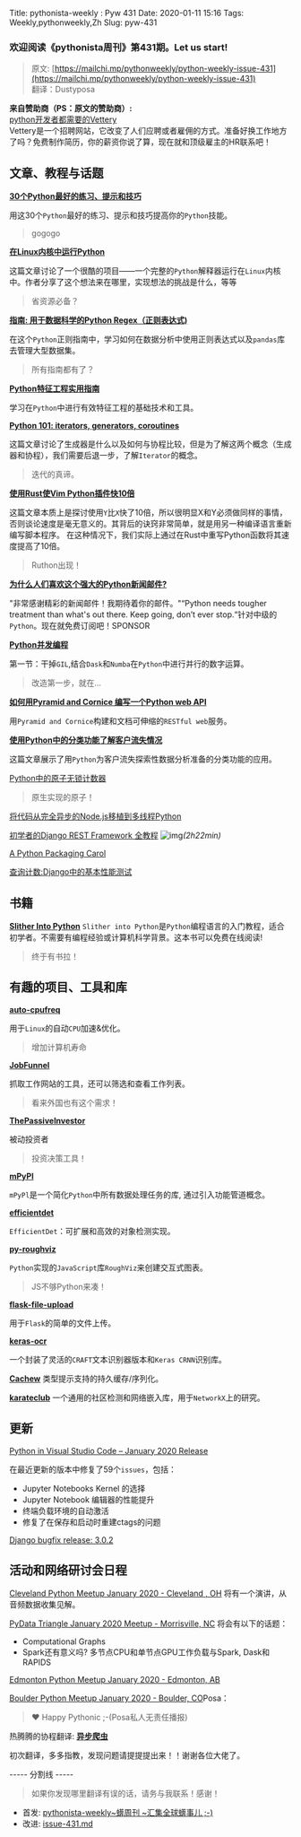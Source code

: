 Title: pythonista-weekly : Pyw 431
Date: 2020-01-11 15:16
Tags: Weekly,pythonweekly,Zh 
Slug: pyw-431

### 欢迎阅读《pythonista周刊》第431期。Let us start!


>原文: [https://mailchi.mp/pythonweekly/python-weekly-issue-431](https://mailchi.mp/pythonweekly/python-weekly-issue-431)  
>翻译：Dustyposa

**来自赞助商（PS：原文的赞助商）:**  
[python开发者都需要的Vettery](https://www.vettery.com/tech?utm_source=newsletter&utm_medium=pythonweekly&utm_term=tech&utm_content=grouped&utm_campaign=ad-77579)  
Vettery是一个招聘网站，它改变了人们应聘或者雇佣的方式。准备好换工作地方了吗？免费制作简历，你的薪资你说了算，现在就和顶级雇主的HR联系吧！


## 文章、教程与话题
**[30个Python最好的练习、提示和技巧](https://t.co/zGlFseuoLG)** 

用这30个`Python`最好的练习、提示和技巧提高你的`Python`技能。

> gogogo

**[在Linux内核中运行Python](https://t.co/rJvjoUo4pf)**

这篇文章讨论了一个很酷的项目——一个完整的`Python`解释器运行在`Linux`内核中。作者分享了这个想法来在哪里，实现想法的挑战是什么，等等

> 省资源必备？



**[指南: 用于数据科学的Python Regex（正则表达式)](https://www.dataquest.io/blog/regular-expressions-data-scientists/)**

在这个`Python`正则指南中，学习如何在数据分析中使用正则表达式以及`pandas`库去管理大型数据集。

> 所有指南都有了？

**[Python特征工程实用指南](https://heartbeat.fritz.ai/a-practical-guide-to-feature-engineering-in-python-8326e40747c8)**

学习在`Python`中进行有效特征工程的基础技术和工具。

**[Python 101: iterators, generators, coroutines](https://www.integralist.co.uk/posts/python-generators/)**

这篇文章讨论了生成器是什么以及如何与协程比较，但是为了解这两个概念（生成器和协程），我们需要后退一步，了解`Iterator`的概念。

> 迭代的真谛。

**[使用Rust使Vim Python插件快10倍](http://liuchengxu.org/posts/speed-up-vim-python-plugin-using-rust/)**

这篇文章本质上是探讨使用`Y`比`X`快了10倍，所以很明显X和Y必须做同样的事情，否则谈论速度是毫无意义的。其背后的诀窍非常简单，就是用另一种编译语言重新编写脚本程序。 在这种情况下，我们实际上通过在Rust中重写Python函数将其速度提高了10倍。

> Ruthon出现！

**[为什么人们喜欢这个强大的Python新闻邮件?](https://powerfulpython.com/newsletter/?utm_source=pythonweekly&utm_medium=newsletter&utm_campaign=2019-01-09)**

"非常感谢精彩的新闻邮件！我期待着你的邮件。"“Python needs tougher treatment than what's out there. Keep going, don’t ever stop.“针对中级的`Python`。现在就免费订阅吧！SPONSOR

**[Python并发编程](https://blog.esciencecenter.nl/parallel-programming-in-python-7fd62c90217d)**

第一节：干掉`GIL`,结合`Dask`和`Numba`在`Python`中进行并行的数字运算。

> 改造第一步，就在...

**[如何用Pyramid and Cornice 编写一个Python web API ](https://opensource.com/article/20/1/python-web-api-pyramid-cornice)** 

用`Pyramid and Cornice`构建和文档可伸缩的`RESTful web`服务。



**[使用Python中的分类功能了解客户流失情况](https://datascienceplus.com/understanding-customer-attrition-using-categorical-features-in-python/)**

这篇文章展示了用`Python`为客户流失探索性数据分析准备的分类功能的应用。



[Python中的原子无锁计数器](https://julien.danjou.info/atomic-lock-free-counters-in-python/)

> 原生实现的原子！



[将代码从完全异步的Node.js移植到多线程Python](https://t.co/YytjAeBzrz)

[初学者的Django REST Framework 全教程](https://www.youtube.com/watch?v=B38aDwUpcFc) ![img](https://gallery.mailchimp.com/e2e180baf855ac797ef407fc7/images/8def3887-e9e9-4a48-95e0-74045a6a23fc.png)*(2h22min)*

[A Python Packaging Carol](https://www.b-list.org/weblog/2020/jan/05/packaging/)

[查询计数:Django中的基本性能测试](https://www.vinta.com.br/blog/2020/counting-queries-basic-performance-testing-in-django/)

## 书籍

**[Slither Into Python](https://www.slitherintopython.com/)**
`Slither into Python`是`Python`编程语言的入门教程，适合初学者。不需要有编程经验或计算机科学背景。这本书可以免费在线阅读!

> 终于有书拉！

## 有趣的项目、工具和库

**[auto-cpufreq](https://github.com/AdnanHodzic/auto-cpufreq)**

用于`Linux`的自动`CPU`加速&优化。

> 增加计算机寿命

**[JobFunnel](https://github.com/PaulMcInnis/JobFunnel)**

抓取工作网站的工具，还可以筛选和查看工作列表。

> 看来外国也有这个需求！

**[ThePassiveInvestor](https://github.com/JerBouma/ThePassiveInvestor)**

被动投资者

> 投资决策工具！

**[mPyPl](http://soshnikov.com/mPyPl/)** 

`mPyPl`是一个简化`Python`中所有数据处理任务的库, 通过引入功能管道概念。

**[efficientdet](https://github.com/signatrix/efficientdet)**

`EfficientDet`：可扩展和高效的对象检测实现。

**[py-roughviz](https://github.com/charlesdong1991/py-roughviz)**

`Python`实现的`JavaScript`库`RoughViz`来创建交互式图表。

> JS不够Python来凑！

**[flask-file-upload](https://github.com/joegasewicz/Flask-File-Upload)**

用于`Flask`的简单的文件上传。



**[keras-ocr](https://github.com/faustomorales/keras-ocr)**

一个封装了灵活的`CRAFT`文本识别器版本和`Keras CRNN`识别库。

**[Cachew](https://github.com/karlicoss/cachew)**
类型提示支持的持久缓存/序列化。

**[karateclub](https://github.com/benedekrozemberczki/karateclub)**
一个通用的社区检测和网络嵌入库，用于`NetworkX`上的研究。

## 更新

[Python in Visual Studio Code – January 2020 Release](https://devblogs.microsoft.com/python/python-in-visual-studio-code-january-2020-release/)

在最近更新的版本中修复了59个`issues`，包括：

- Jupyter Notebooks  Kernel 的选择
- Jupyter Notebook 编辑器的性能提升
- 终端负载环境的自动激活
- 修复了在保存和启动时重建ctags的问题

[Django bugfix release: 3.0.2](https://www.djangoproject.com/weblog/2020/jan/02/django-bugfix-release-302/)

## 活动和网络研讨会日程

[Cleveland Python Meetup January 2020 - Cleveland , OH](https://www.meetup.com/Cleveland-Area-Python-Interest-Group/events/wrwphqybccbrb/)
将有一个演讲，从音频数据收集见解。

[PyData Triangle January 2020 Meetup - Morrisville, NC](https://www.meetup.com/PyData-Triangle/events/267006605/)
将会有以下的话题：

- Computational Graphs
- Spark还有意义吗? 多节点CPU和单节点GPU工作负载与Spark, Dask和RAPIDS


[Edmonton Python Meetup January 2020 - Edmonton, AB](https://www.meetup.com/startupedmonton/events/dtflxjybccbrb/)

[Boulder Python Meetup January 2020 - Boulder, CO](https://www.meetup.com/BoulderPython/events/vcmckrybccbsb/)Posa：

> ❤️ Happy Pythonic ;-(Posa私人无责任播报)  

热腾腾的协程翻译: **[异步爬虫](https://github.com/Dustyposa/goSpider/blob/master/python_advance/%E7%BF%BB%E8%AF%91%E8%AE%A1%E5%88%92/%E5%BC%82%E6%AD%A5%E7%88%AC%E8%99%AB)**

初次翻译，多多指教，发现问题请提提提出来！！谢谢各位大佬了。

----- 分割线 -----

> 如果你发现哪里翻译有误的话，请务与我联系！感谢！
>




- 首发: [pythonista-weekly~蠎周刊 ~汇集全球蠎事儿 ;-)](http://weekly.pychina.org/python-weekly/pyw-431.html)
- 改进: [issue-431.md](https://github.com/PyChina/weekly/blob/master/content/python-weekly/issue#431.md)


